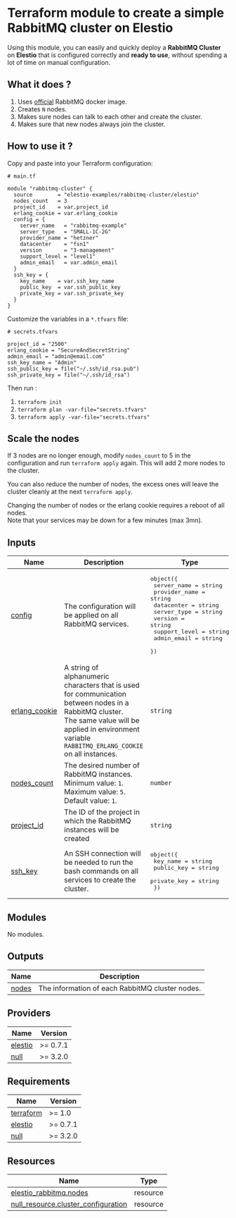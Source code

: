 # Terraform module to create a simple RabbitMQ cluster on Elestio

Using this module, you can easily and quickly deploy a **RabbitMQ Cluster** on **Elestio** that is configured correctly and **ready to use**, without spending a lot of time on manual configuration.

## What it does ?

1. Uses [official](https://hub.docker.com/_/rabbitmq/) RabbitMQ docker image.
2. Creates `N` nodes.
3. Makes sure nodes can talk to each other and create the cluster.
4. Makes sure that new nodes always join the cluster.

<!-- BEGIN_TF_DOCS -->


## How to use it ?

Copy and paste into your Terraform configuration:

```hcl
# main.tf

module "rabbitmq-cluster" {
  source        = "elestio-examples/rabbitmq-cluster/elestio"
  nodes_count   = 3
  project_id    = var.project_id
  erlang_cookie = var.erlang_cookie
  config = {
    server_name   = "rabbitmq-example"
    server_type   = "SMALL-1C-2G"
    provider_name = "hetzner"
    datacenter    = "fsn1"
    version       = "3-management"
    support_level = "level1"
    admin_email   = var.admin_email
  }
  ssh_key = {
    key_name    = var.ssh_key_name
    public_key  = var.ssh_public_key
    private_key = var.ssh_private_key
  }
}
```

Customize the variables in a `*.tfvars` file:
```hcl
# secrets.tfvars

project_id = "2500"
erlang_cookie = "SecureAndSecretString"
admin_email = "admin@email.com"
ssh_key_name = "Admin"
ssh_public_key = file("~/.ssh/id_rsa.pub")
ssh_private_key = file("~/.ssh/id_rsa")
```

Then run :
1. `terraform init`
2. `terraform plan -var-file="secrets.tfvars"`
3. `terraform apply -var-file="secrets.tfvars"`

## Scale the nodes

If 3 nodes are no longer enough, modify `nodes_count` to 5 in the configuration and run `terraform apply` again.
This will add 2 more nodes to the cluster.

You can also reduce the number of nodes, the excess ones will leave the cluster cleanly at the next `terraform apply`.

Changing the number of nodes or the erlang cookie requires a reboot of all nodes.</br>Note that your services may be down for a few minutes (max 3mn).


## Inputs

| Name | Description | Type | Default | Required |
|------|-------------|------|---------|:--------:|
| <a name="input_config"></a> [config](#input\_config) | The configuration will be applied on all RabbitMQ services. | <pre>object({<br>    server_name   = string<br>    provider_name = string<br>    datacenter    = string<br>    server_type   = string<br>    version       = string<br>    support_level = string<br>    admin_email   = string<br>  })</pre> | n/a | yes |
| <a name="input_erlang_cookie"></a> [erlang\_cookie](#input\_erlang\_cookie) | A string of alphanumeric characters that is used for communication between nodes in a RabbitMQ cluster.<br>The same value will be applied in environment variable `RABBITMQ_ERLANG_COOKIE` on all instances. | `string` | n/a | yes |
| <a name="input_nodes_count"></a> [nodes\_count](#input\_nodes\_count) | The desired number of RabbitMQ instances.<br>Minimum value: `1`.<br>Maximum value: `5`.<br>Default value: `1`. | `number` | `1` | no |
| <a name="input_project_id"></a> [project\_id](#input\_project\_id) | The ID of the project in which the RabbitMQ instances will be created | `string` | n/a | yes |
| <a name="input_ssh_key"></a> [ssh\_key](#input\_ssh\_key) | An SSH connection will be needed to run the bash commands on all services to create the cluster. | <pre>object({<br>    key_name    = string<br>    public_key  = string<br>    private_key = string<br>  })</pre> | n/a | yes |
## Modules

No modules.
## Outputs

| Name | Description |
|------|-------------|
| <a name="output_nodes"></a> [nodes](#output\_nodes) | The information of each RabbitMQ cluster nodes. |
## Providers

| Name | Version |
|------|---------|
| <a name="provider_elestio"></a> [elestio](#provider\_elestio) | >= 0.7.1 |
| <a name="provider_null"></a> [null](#provider\_null) | >= 3.2.0 |
## Requirements

| Name | Version |
|------|---------|
| <a name="requirement_terraform"></a> [terraform](#requirement\_terraform) | >= 1.0 |
| <a name="requirement_elestio"></a> [elestio](#requirement\_elestio) | >= 0.7.1 |
| <a name="requirement_null"></a> [null](#requirement\_null) | >= 3.2.0 |
## Resources

| Name | Type |
|------|------|
| [elestio_rabbitmq.nodes](https://registry.terraform.io/providers/elestio/elestio/latest/docs/resources/rabbitmq) | resource |
| [null_resource.cluster_configuration](https://registry.terraform.io/providers/hashicorp/null/latest/docs/resources/resource) | resource |
<!-- END_TF_DOCS -->
